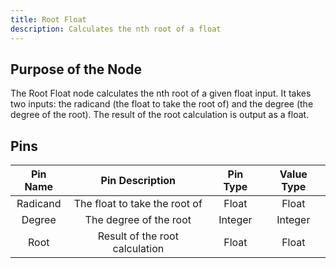 ```yaml
---
title: Root Float
description: Calculates the nth root of a float
---
```


## Purpose of the Node
The Root Float node calculates the nth root of a given float input. It takes two inputs: the radicand (the float to take the root of) and the degree (the degree of the root). The result of the root calculation is output as a float.

## Pins
| Pin Name | Pin Description | Pin Type | Value Type |
|:----------:|:-------------:|:------:|:------:|
| Radicand | The float to take the root of | Float | Float |
| Degree | The degree of the root | Integer | Integer |
| Root | Result of the root calculation | Float | Float |